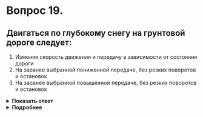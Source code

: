 # Вопрос 19.

## Двигаться по глубокому снегу на грунтовой дороге следует:

1. Изменяя скорость движения и передачу в зависимости от состояния дороги
2. На заранее выбранной пониженной передаче, без резких поворотов и остановок
3. На заранее выбранной повышенной передаче, без резких поворотов и остановок

<details>
<summary><b>Показать ответ</b></summary>
Правильный ответ: 2
</details>
<details>
<summary><b>Подробнее</b></summary>
Если и дорога, и снежный покров ровные, а участок дороги продолжительный, то следует двигаться на пониженной передаче.
</details>
